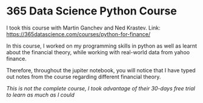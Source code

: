 # 365 Data Science Python Course 


I took this course with Martin Ganchev and Ned Krastev. Link: https://365datascience.com/courses/python-for-finance/

In this course, I worked on my programming skills in python as well as learnt about the financial theory, while working with real-world data from yahoo finance. 

Therefore, throughout the jupiter notebook, you will notice that I have typed out notes from the course regarding different financial theory. 

*This is not the complete course, I took advantage of their 30-days free trial to learn as much as I could*

